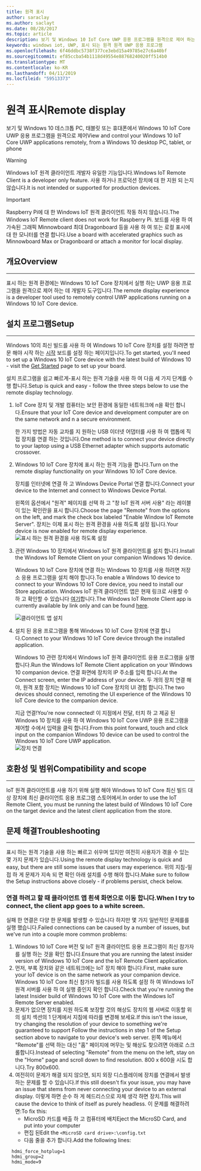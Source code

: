 ```yaml
---
title: 원격 표시
author: saraclay
ms.author: saclayt
ms.date: 08/28/2017
ms.topic: article
description: 보기 및 Windows 10 IoT Core UWP 응용 프로그램을 원격으로 제어 하는 방법에 알아봅니다.
keywords: windows iot, UWP, 표시 되는 원격 원격 UWP 응용 프로그램
ms.openlocfilehash: 6f46ddbc5738f377ce3ebd15a49785e27c6a40bf
ms.sourcegitcommit: ef85ccba54b1118d49554e88768240020ff514b0
ms.translationtype: MT
ms.contentlocale: ko-KR
ms.lasthandoff: 04/11/2019
ms.locfileid: "59513373"
---
```

# <a name="remote-display"></a><span data-ttu-id="2accd-104">원격 표시</span><span class="sxs-lookup"><span data-stu-id="2accd-104">Remote display</span></span>
<span data-ttu-id="2accd-105">보기 및 Windows 10 데스크톱 PC, 태블릿 또는 휴대폰에서 Windows 10 IoT Core UWP 응용 프로그램을 원격으로 제어</span><span class="sxs-lookup"><span data-stu-id="2accd-105">View and control your Windows 10 IoT Core UWP applications remotely, from a Windows 10 desktop PC, tablet, or phone</span></span>

> [!WARNING]
> <span data-ttu-id="2accd-106">Windows IoT 원격 클라이언트 개발자 유일한 기능입니다.</span><span class="sxs-lookup"><span data-stu-id="2accd-106">Windows IoT Remote Client is a developer only feature.</span></span> <span data-ttu-id="2accd-107">사용 하거나 프로덕션 장치에 대 한 지원 되 는지 않습니다.</span><span class="sxs-lookup"><span data-stu-id="2accd-107">It is not intended or supported for production devices.</span></span>

> [!IMPORTANT]
> <span data-ttu-id="2accd-108">Raspberry Pi에 대 한 Windows IoT 원격 클라이언트 작동 하지 않습니다.</span><span class="sxs-lookup"><span data-stu-id="2accd-108">The Windows IoT Remote client does not work for Raspberry Pi.</span></span> <span data-ttu-id="2accd-109">보드를 사용 하 여 가속된 그래픽 Minnowboard 최대 Dragonboard 등을 사용 하 여 또는 로컬 표시에 대 한 모니터를 연결 합니다.</span><span class="sxs-lookup"><span data-stu-id="2accd-109">Use a board with accelerated graphics such as Minnowboard Max or Dragonboard or attach a monitor for local display.</span></span>

## <a name="overview"></a><span data-ttu-id="2accd-110">개요</span><span class="sxs-lookup"><span data-stu-id="2accd-110">Overview</span></span>
___
<span data-ttu-id="2accd-111">표시 하는 원격 환경에는 Windows 10 IoT Core 장치에서 실행 하는 UWP 응용 프로그램을 원격으로 제어 하는 데 개발자 도구입니다.</span><span class="sxs-lookup"><span data-stu-id="2accd-111">The remote display experience is a developer tool used to remotely control UWP applications running on a Windows 10 IoT Core device.</span></span>   

## <a name="setup"></a><span data-ttu-id="2accd-112">설치 프로그램</span><span class="sxs-lookup"><span data-stu-id="2accd-112">Setup</span></span>
___
<span data-ttu-id="2accd-113">Windows 10의 최신 빌드를 사용 하 여 Windows 10 IoT Core 장치를 설정 하려면 방문 해야 시작 하는 [시작](https://developer.microsoft.com/en-us/windows/iot/getstarted) 보드를 설정 하는 페이지입니다.</span><span class="sxs-lookup"><span data-stu-id="2accd-113">To get started, you'll need to set up a Windows 10 IoT Core device with the latest build of Windows 10 - visit the [Get Started](https://developer.microsoft.com/en-us/windows/iot/getstarted) page to set up your board.</span></span>

<span data-ttu-id="2accd-114">설치 프로그램을 쉽고 빠르게-표시 하는 원격 기술을 사용 하 여 다음 세 가지 단계를 수행 합니다.</span><span class="sxs-lookup"><span data-stu-id="2accd-114">Setup is quick and easy - follow the three steps below to use the remote display technology.</span></span>

1. <span data-ttu-id="2accd-115">IoT Core 장치 및 개발 컴퓨터는 보안 환경에 동일한 네트워크에 n을 확인 합니다.</span><span class="sxs-lookup"><span data-stu-id="2accd-115">Ensure that your IoT Core device and development computer are on the same network and n a secure environment.</span></span>

    <span data-ttu-id="2accd-116">한 가지 방법은 자동 교차를 지 원하는 USB 이더넷 어댑터를 사용 하 여 랩톱에 직접 장치를 연결 하는 것입니다.</span><span class="sxs-lookup"><span data-stu-id="2accd-116">One method is to connect your device directly to your laptop using a USB Ethernet adapter which supports automatic crossover.</span></span>

1. <span data-ttu-id="2accd-117">Windows 10 IoT Core 장치에 표시 하는 원격 기능을 켭니다.</span><span class="sxs-lookup"><span data-stu-id="2accd-117">Turn on the remote display functionality on your Windows 10 IoT Core device.</span></span>
  
    <span data-ttu-id="2accd-118">장치를 인터넷에 연결 하 고 Windows Device Portal 연결 합니다.</span><span class="sxs-lookup"><span data-stu-id="2accd-118">Connect your device to the Internet and connect to Windows Device Portal.</span></span>
  
    <span data-ttu-id="2accd-119">왼쪽의 옵션에서 "원격" 페이지를 선택 하 고 "창 IoT 원격 서버 사용" 라는 레이블이 있는 확인란을 표시 합니다.</span><span class="sxs-lookup"><span data-stu-id="2accd-119">Choose the page "Remote" from the options on the left, and mark the check box labeled "Enable Window IoT Remote Server".</span></span>  <span data-ttu-id="2accd-120">장치는 이제 표시 하는 원격 환경을 사용 하도록 설정 됩니다.</span><span class="sxs-lookup"><span data-stu-id="2accd-120">Your device is now enabled for remote display experience.</span></span>
    ![표시 하는 원격 환경을 사용 하도록 설정](../media/RemoteDisplay/enable-remote.png)

1. <span data-ttu-id="2accd-122">관련 Windows 10 장치에서 Windows IoT 원격 클라이언트를 설치 합니다.</span><span class="sxs-lookup"><span data-stu-id="2accd-122">Install the Windows IoT Remote Client on your companion Windows 10 device.</span></span>
  
    <span data-ttu-id="2accd-123">Windows 10 IoT Core 장치에 연결 하는 Windows 10 장치를 사용 하려면 저장소 응용 프로그램을 설치 해야 합니다.</span><span class="sxs-lookup"><span data-stu-id="2accd-123">To enable a Windows 10 device to connect to your Windows 10 IoT Core device, you need to install our Store application.</span></span>  <span data-ttu-id="2accd-124">Windows IoT 원격 클라이언트 앱은 현재 링크로 사용할 수 하 고 확인할 수 있습니다 [여기](https://www.microsoft.com/en-us/store/apps/iot-remote-client/9nblggh5mnxz)합니다.</span><span class="sxs-lookup"><span data-stu-id="2accd-124">The Windows IoT Remote Client app is currently available by link only and can be found [here](https://www.microsoft.com/en-us/store/apps/iot-remote-client/9nblggh5mnxz).</span></span>
    
    ![클라이언트 앱 설치](../media/RemoteDisplay/store-app.png)


1. <span data-ttu-id="2accd-126">설치 된 응용 프로그램을 통해 Windows 10 IoT Core 장치에 연결 합니다.</span><span class="sxs-lookup"><span data-stu-id="2accd-126">Connect to your Windows 10 IoT Core device through the installed application.</span></span>
  
    <span data-ttu-id="2accd-127">Windows 10 관련 장치에서 Windows IoT 원격 클라이언트 응용 프로그램을 실행 합니다.</span><span class="sxs-lookup"><span data-stu-id="2accd-127">Run the Windows IoT Remote Client application on your Windows 10 companion device.</span></span>  <span data-ttu-id="2accd-128">연결 화면에 장치의 IP 주소를 입력 합니다.</span><span class="sxs-lookup"><span data-stu-id="2accd-128">At the Connect screen, enter the IP address of your device.</span></span> <span data-ttu-id="2accd-129">두 개의 장치 연결 해야, 원격 포함 장치는 Windows 10 IoT Core 장치의 UI 경험 합니다.</span><span class="sxs-lookup"><span data-stu-id="2accd-129">The two devices should connect, remoting the UI experience of the Windows 10 IoT Core device to the companion device.</span></span>
    
    <span data-ttu-id="2accd-130">지금 연결!</span><span class="sxs-lookup"><span data-stu-id="2accd-130">You're now connected!</span></span> <span data-ttu-id="2accd-131">이 지점에서 전달, 터치 하 고 제공 된 Windows 10 장치를 사용 하 여 Windows 10 IoT Core UWP 응용 프로그램을 제어할 수에서 입력을 클릭 합니다.</span><span class="sxs-lookup"><span data-stu-id="2accd-131">From this point forward, touch and click input on the companion Windows 10 device can be used to control the Windows 10 IoT Core UWP application.</span></span>  
    ![장치 연결](../media/RemoteDisplay/connect-device.png)
      

## <a name="compatibility-and-scope"></a><span data-ttu-id="2accd-133">호환성 및 범위</span><span class="sxs-lookup"><span data-stu-id="2accd-133">Compatibility and scope</span></span>
___
<span data-ttu-id="2accd-134">IoT 원격 클라이언트를 사용 하기 위해 실행 해야 Windows 10 IoT Core 최신 빌드 대상 장치에 최신 클라이언트 응용 프로그램 스토어에서.</span><span class="sxs-lookup"><span data-stu-id="2accd-134">In order to use the IoT Remote Client, you must be running the latest build of Windows 10 IoT Core on the target device and the latest client application from the store.</span></span> 
    
  
## <a name="troubleshooting"></a><span data-ttu-id="2accd-135">문제 해결</span><span class="sxs-lookup"><span data-stu-id="2accd-135">Troubleshooting</span></span>
___
<span data-ttu-id="2accd-136">표시 하는 원격 기술을 사용 하는 빠르고 쉬우며 있지만 여전히 사용자가 겪을 수 있는 몇 가지 문제가 있습니다.</span><span class="sxs-lookup"><span data-stu-id="2accd-136">Using the remote display technology is quick and easy, but there are still some issues that users may experience.</span></span>  <span data-ttu-id="2accd-137">위의 지침-밀접 하 게 문제가 지속 되 면 확인 아래 설치를 수행 해야 합니다.</span><span class="sxs-lookup"><span data-stu-id="2accd-137">Make sure to follow the Setup instructions above closely - if problems persist, check below.</span></span>

### <a name="when-i-try-to-connect-the-client-app-goes-to-a-white-screen"></a><span data-ttu-id="2accd-138">연결 하려고 할 때 클라이언트 앱 흰색 화면으로 이동 합니다.</span><span class="sxs-lookup"><span data-stu-id="2accd-138">When I try to connect, the client app goes to a white screen.</span></span>
<span data-ttu-id="2accd-139">실패 한 연결은 다양 한 문제를 발생할 수 있습니다 하지만 몇 가지 일반적인 문제를를 실행 했습니다.</span><span class="sxs-lookup"><span data-stu-id="2accd-139">Failed connections can be caused by a number of issues, but we've run into a couple more common problems:</span></span>

1. <span data-ttu-id="2accd-140">Windows 10 IoT Core 버전 및 IoT 원격 클라이언트 응용 프로그램이 최신 참가자를 실행 하는 것을 확인 합니다.</span><span class="sxs-lookup"><span data-stu-id="2accd-140">Ensure that you are running the latest insider version of Windows 10 IoT Core and the IoT Remote Client application.</span></span>
1. <span data-ttu-id="2accd-141">먼저, 부록 장치와 같은 네트워크에는 IoT 장치 해야 합니다.</span><span class="sxs-lookup"><span data-stu-id="2accd-141">First, make sure your IoT device is on the same network as your companion device.</span></span>
    <span data-ttu-id="2accd-142">Windows 10 IoT Core 최신 참가자 빌드를 사용 하도록 설정 하 여 Windows IoT 원격 서버를 사용 하 여 실행 중인지 확인 합니다.</span><span class="sxs-lookup"><span data-stu-id="2accd-142">Check that you're running the latest Insider build of Windows 10 IoT Core with the Windows IoT Remote Server enabled.</span></span>
1. <span data-ttu-id="2accd-143">문제가 없으면 장치를 지원 하도록 보장할 것의 해상도 장치의 웹 서버로 이동할 위의 설치 섹션의 1 단계에서 지침에 따라를 변경해 보세요.</span><span class="sxs-lookup"><span data-stu-id="2accd-143">If this isn't the issue, try changing the resolution of your device to something we're guaranteed to support Follow the instructions in step 1 of the Setup section above to navigate to your device's web server.</span></span>  <span data-ttu-id="2accd-144">왼쪽 메뉴에서 "Remote"를 선택 하는 대신 "홈" 페이지에 머무는 및 해상도 찾으려면 아래로 스크롤합니다.</span><span class="sxs-lookup"><span data-stu-id="2accd-144">Instead of selecting "Remote" from the menu on the left, stay on the "Home" page and scroll down to find resolution.</span></span>  <span data-ttu-id="2accd-145">800 x 600을 시도 합니다.</span><span class="sxs-lookup"><span data-stu-id="2accd-145">Try 800x600.</span></span>
1. <span data-ttu-id="2accd-146">여전히이 문제가 해결 되지 않으면, 되지 외장 디스플레이에 장치를 연결에서 발생 하는 문제를 할 수 있습니다.</span><span class="sxs-lookup"><span data-stu-id="2accd-146">If this still doesn't fix your issue, you may have an issue that stems from never connecting your device to an external display.</span></span>
    <span data-ttu-id="2accd-147">이렇게 하면 순수 하 게 헤드리스으로 자체 생각 하면 장치.</span><span class="sxs-lookup"><span data-stu-id="2accd-147">This will cause the device to think of itself as purely headless.</span></span>  <span data-ttu-id="2accd-148">이 문제를 해결하려면:</span><span class="sxs-lookup"><span data-stu-id="2accd-148">To fix this:</span></span>
    * <span data-ttu-id="2accd-149">MicroSD 카드를 배출 하 고 컴퓨터에 배치</span><span class="sxs-lookup"><span data-stu-id="2accd-149">Eject the MicroSD Card, and put into your computer</span></span>
    * <span data-ttu-id="2accd-150">편집 된</span><span class="sxs-lookup"><span data-stu-id="2accd-150">Edit the</span></span> `<MicroSD card drive>:\config.txt`
    * <span data-ttu-id="2accd-151">다음 줄을 추가 합니다.</span><span class="sxs-lookup"><span data-stu-id="2accd-151">Add the following lines:</span></span>
 
```
  hdmi_force_hotplug=1
  hdmi_group=2
  hdmi_mode=9
```
